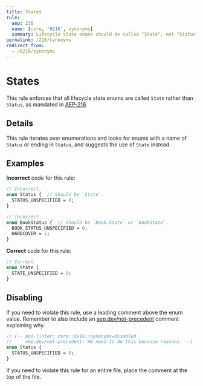 ```yaml
---
title: States
rule:
  aep: 216
  name: [core, '0216', synonyms]
  summary: Lifecycle state enums should be called "State", not "Status".
permalink: /216/synonyms
redirect_from:
  - /0216/synonyms
---
```


# States

This rule enforces that all lifecycle state enums are called `State` rather
than `Status`, as mandated in [AEP-216][].

## Details

This rule iterates over enumerations and looks for enums with a name of
`Status` or ending in `Status`, and suggests the use of `State` instead.

## Examples

**Incorrect** code for this rule:

```proto
// Incorrect.
enum Status {  // Should be `State`.
  STATUS_UNSPECIFIED = 0;
}
```

```proto
// Incorrect.
enum BookStatus {  // Should be `Book.State` or `BookState`.
  BOOK_STATUS_UNSPECIFIED = 0;
  HARDCOVER = 1;
}
```

**Correct** code for this rule:

```proto
// Correct.
enum State {
  STATE_UNSPECIFIED = 0;
}
```

## Disabling

If you need to violate this rule, use a leading comment above the enum value.
Remember to also include an [aep.dev/not-precedent][] comment explaining why.

```proto
// (-- api-linter: core::0216::synonyms=disabled
//     aep.dev/not-precedent: We need to do this because reasons. --)
enum Status {
  STATUS_UNSPECIFIED = 0;
}
```

If you need to violate this rule for an entire file, place the comment at the
top of the file.

[aep-216]: https://aep.dev/216
[aep.dev/not-precedent]: https://aep.dev/not-precedent
